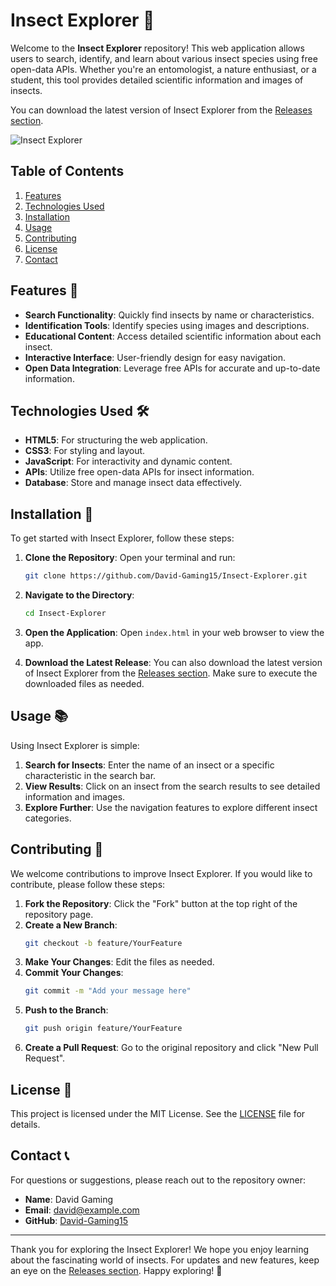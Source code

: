 # Insect Explorer 🐞

Welcome to the **Insect Explorer** repository! This web application allows users to search, identify, and learn about various insect species using free open-data APIs. Whether you're an entomologist, a nature enthusiast, or a student, this tool provides detailed scientific information and images of insects. 

You can download the latest version of Insect Explorer from the [Releases section](https://github.com/David-Gaming15/Insect-Explorer/releases).

![Insect Explorer](https://img.shields.io/badge/Insect%20Explorer-Ready-brightgreen)

## Table of Contents

1. [Features](#features)
2. [Technologies Used](#technologies-used)
3. [Installation](#installation)
4. [Usage](#usage)
5. [Contributing](#contributing)
6. [License](#license)
7. [Contact](#contact)

## Features 🌟

- **Search Functionality**: Quickly find insects by name or characteristics.
- **Identification Tools**: Identify species using images and descriptions.
- **Educational Content**: Access detailed scientific information about each insect.
- **Interactive Interface**: User-friendly design for easy navigation.
- **Open Data Integration**: Leverage free APIs for accurate and up-to-date information.

## Technologies Used 🛠️

- **HTML5**: For structuring the web application.
- **CSS3**: For styling and layout.
- **JavaScript**: For interactivity and dynamic content.
- **APIs**: Utilize free open-data APIs for insect information.
- **Database**: Store and manage insect data effectively.

## Installation 🔧

To get started with Insect Explorer, follow these steps:

1. **Clone the Repository**: Open your terminal and run:
   ```bash
   git clone https://github.com/David-Gaming15/Insect-Explorer.git
   ```

2. **Navigate to the Directory**:
   ```bash
   cd Insect-Explorer
   ```

3. **Open the Application**: Open `index.html` in your web browser to view the app.

4. **Download the Latest Release**: You can also download the latest version of Insect Explorer from the [Releases section](https://github.com/David-Gaming15/Insect-Explorer/releases). Make sure to execute the downloaded files as needed.

## Usage 📚

Using Insect Explorer is simple:

1. **Search for Insects**: Enter the name of an insect or a specific characteristic in the search bar.
2. **View Results**: Click on an insect from the search results to see detailed information and images.
3. **Explore Further**: Use the navigation features to explore different insect categories.

## Contributing 🤝

We welcome contributions to improve Insect Explorer. If you would like to contribute, please follow these steps:

1. **Fork the Repository**: Click the "Fork" button at the top right of the repository page.
2. **Create a New Branch**:
   ```bash
   git checkout -b feature/YourFeature
   ```
3. **Make Your Changes**: Edit the files as needed.
4. **Commit Your Changes**:
   ```bash
   git commit -m "Add your message here"
   ```
5. **Push to the Branch**:
   ```bash
   git push origin feature/YourFeature
   ```
6. **Create a Pull Request**: Go to the original repository and click "New Pull Request".

## License 📄

This project is licensed under the MIT License. See the [LICENSE](LICENSE) file for details.

## Contact 📞

For questions or suggestions, please reach out to the repository owner:

- **Name**: David Gaming
- **Email**: david@example.com
- **GitHub**: [David-Gaming15](https://github.com/David-Gaming15)

---

Thank you for exploring the Insect Explorer! We hope you enjoy learning about the fascinating world of insects. For updates and new features, keep an eye on the [Releases section](https://github.com/David-Gaming15/Insect-Explorer/releases). Happy exploring! 🦋